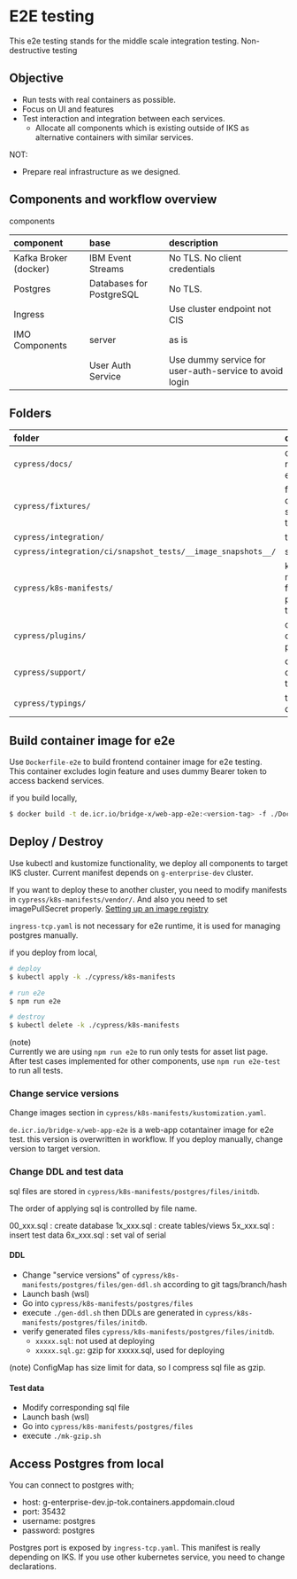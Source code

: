 # E2E testing

This e2e testing stands for the middle scale integration testing.
Non-destructive testing

## Objective

- Run tests with real containers as possible.
- Focus on UI and features
- Test interaction and integration between each services.
  - Allocate all components which is existing outside of IKS as alternative containers with similar services.

NOT:

- Prepare real infrastructure as we designed.

## Components and workflow overview

components

| component             | base                     | description                                            |
| :-------------------- | :----------------------- | :----------------------------------------------------- |
| Kafka Broker (docker) | IBM Event Streams        | No TLS. No client credentials                          |
| Postgres              | Databases for PostgreSQL | No TLS.                                                |
| Ingress               |                          | Use cluster endpoint not CIS                           |
| IMO Components        | server                   | as is                                                  |
|                       | User Auth Service        | Use dummy service for user-auth-service to avoid login |

## Folders

| folder                                                       | description                             |
| :----------------------------------------------------------- | :-------------------------------------- |
| `cypress/docs/`                                              | documents related to e2e testing        |
| `cypress/fixtures/`                                          | fuxture data for snapshot testing       |
| `cypress/integration/`                                       | test cases                              |
| `cypress/integration/ci/snapshot_tests/__image_snapshots__/` | snapshots                               |
| `cypress/k8s-manifests/`                                     | k8s manifest files for prepare test env |
| `cypress/plugins/`                                           | configure cypress plugins               |
| `cypress/support/`                                           | configure cypress tests                 |
| `cypress/typings/`                                           | type definitions                        |

## Build container image for e2e

Use `Dockerfile-e2e` to build frontend container image for e2e testing.  
This container excludes login feature and uses dummy Bearer token to access backend services.

if you build locally,

```bash
$ docker build -t de.icr.io/bridge-x/web-app-e2e:<version-tag> -f ./Dockerfile-e2e .
```

## Deploy / Destroy

Use kubectl and kustomize functionality, we deploy all components to target IKS cluster.
Current manifest depends on `g-enterprise-dev` cluster.

If you want to deploy these to another cluster, you need to modify manifests in `cypress/k8s-manifests/vendor/`. And also you need to set imagePullSecret properly. [Setting up an image registry](https://cloud.ibm.com/docs/containers?topic=containers-registry)

`ingress-tcp.yaml` is not necessary for e2e runtime, it is used for managing postgres manually.

if you deploy from local,

```bash
# deploy
$ kubectl apply -k ./cypress/k8s-manifests

# run e2e
$ npm run e2e

# destroy
$ kubectl delete -k ./cypress/k8s-manifests
```

(note)  
Currently we are using `npm run e2e` to run only tests for asset list page.  
After test cases implemented for other components, use `npm run e2e-test` to run all tests.

### Change service versions

Change images section in `cypress/k8s-manifests/kustomization.yaml`.

`de.icr.io/bridge-x/web-app-e2e` is a web-app cotantainer image for e2e test. this version is overwritten in workflow. If you deploy manually, change version to target version.

### Change DDL and test data

sql files are stored in `cypress/k8s-manifests/postgres/files/initdb`.

The order of applying sql is controlled by file name.

00_xxx.sql : create database
1x_xxx.sql : create tables/views
5x_xxx.sql : insert test data
6x_xxx.sql : set val of serial

#### DDL

- Change "service versions" of `cypress/k8s-manifests/postgres/files/gen-ddl.sh` according to git tags/branch/hash
- Launch bash (wsl)
- Go into `cypress/k8s-manifests/postgres/files`
- execute `./gen-ddl.sh` then DDLs are generated in `cypress/k8s-manifests/postgres/files/initdb`.
- verify generated files `cypress/k8s-manifests/postgres/files/initdb`.
  - `xxxxx.sql`: not used at deploying
  - `xxxxx.sql.gz`: gzip for xxxxx.sql, used for deploying

(note) ConfigMap has size limit for data, so I compress sql file as gzip.

#### Test data

- Modify corresponding sql file
- Launch bash (wsl)
- Go into `cypress/k8s-manifests/postgres/files`
- execute `./mk-gzip.sh`

## Access Postgres from local

You can connect to postgres with;

- host: g-enterprise-dev.jp-tok.containers.appdomain.cloud
- port: 35432
- username: postgres
- password: postgres

Postgres port is exposed by `ingress-tcp.yaml`.
This manifest is really depending on IKS. If you use other kubernetes service, you need to change declarations.
